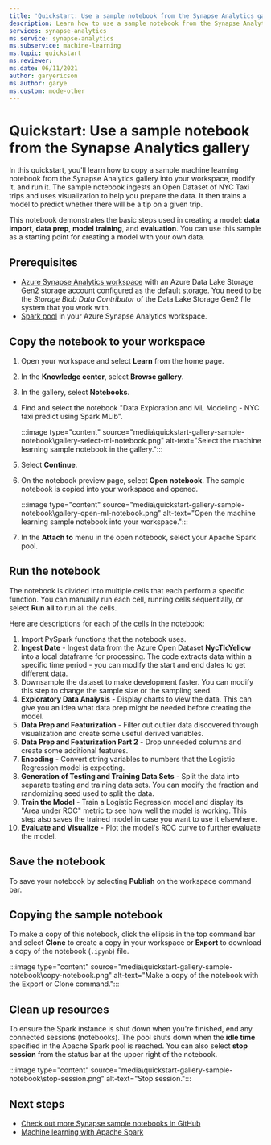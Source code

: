 ```yaml
---
title: 'Quickstart: Use a sample notebook from the Synapse Analytics gallery'
description: Learn how to use a sample notebook from the Synapse Analytics gallery to explore data and build a machine learning model.
services: synapse-analytics
ms.service: synapse-analytics
ms.subservice: machine-learning
ms.topic: quickstart
ms.reviewer: 
ms.date: 06/11/2021
author: garyericson
ms.author: garye
ms.custom: mode-other
---
```


# Quickstart: Use a sample notebook from the Synapse Analytics gallery

In this quickstart, you'll learn how to copy a sample machine learning notebook from the Synapse Analytics gallery into your workspace, modify it, and run it.
The sample notebook ingests an Open Dataset of NYC Taxi trips and uses visualization to help you prepare the data. It then trains a model to predict whether there will be a tip on a given trip.

This notebook demonstrates the basic steps used in creating a model: **data import**, **data prep**, **model training**, and **evaluation**. You can use this sample as a starting point for creating a model with your own data.

## Prerequisites

* [Azure Synapse Analytics workspace](../get-started-create-workspace.md) with an Azure Data Lake Storage Gen2 storage account configured as the default storage. You need to be the *Storage Blob Data Contributor* of the Data Lake Storage Gen2 file system that you work with.
* [Spark pool](../get-started-analyze-spark.md) in your Azure Synapse Analytics workspace.

## Copy the notebook to your workspace

1. Open your workspace and select **Learn** from the home page.
1. In the **Knowledge center**, select **Browse gallery**.
1. In the gallery, select **Notebooks**.
1. Find and select the notebook "Data Exploration and ML Modeling - NYC taxi predict using Spark MLib".

   :::image type="content" source="media\quickstart-gallery-sample-notebook\gallery-select-ml-notebook.png" alt-text="Select the machine learning sample notebook in the gallery.":::

1. Select **Continue**.
1. On the notebook preview page, select **Open notebook**. The sample notebook is copied into your workspace and opened.

    :::image type="content" source="media\quickstart-gallery-sample-notebook\gallery-open-ml-notebook.png" alt-text="Open the machine learning sample notebook into your workspace.":::

1. In the **Attach to** menu in the open notebook, select your Apache Spark pool.

## Run the notebook

The notebook is divided into multiple cells that each perform a specific function.
You can manually run each cell, running cells sequentially, or select **Run all** to run all the cells.

Here are descriptions for each of the cells in the notebook:

1. Import PySpark functions that the notebook uses.
1. **Ingest Date** - Ingest data from the Azure Open Dataset **NycTlcYellow** into a local dataframe for processing. The code extracts data within a specific time period - you can modify the start and end dates to get different data.
1. Downsample the dataset to make development faster. You can modify this step to change the sample size or the sampling seed.
1. **Exploratory Data Analysis** - Display charts to view the data. This can give you an idea what data prep might be needed before creating the model.
1. **Data Prep and Featurization** - Filter out outlier data discovered through visualization and create some useful derived variables.
1. **Data Prep and Featurization Part 2** - Drop unneeded columns and create some additional features.
1. **Encoding** - Convert string variables to numbers that the Logistic Regression model is expecting.
1. **Generation of Testing and Training Data Sets** - Split the data into separate testing and training data sets. You can modify the fraction and randomizing seed used to split the data.
1. **Train the Model** - Train a Logistic Regression model and display its "Area under ROC" metric to see how well the model is working. This step also saves the trained model in case you want to use it elsewhere.
1. **Evaluate and Visualize** - Plot the model's ROC curve to further evaluate the model.

## Save the notebook

To save your notebook by selecting **Publish** on the workspace command bar.

## Copying the sample notebook

To make a copy of this notebook, click the ellipsis in the top command bar and select **Clone** to create a copy in your workspace or **Export** to download a copy of the notebook (`.ipynb`) file.

:::image type="content" source="media\quickstart-gallery-sample-notebook\copy-notebook.png" alt-text="Make a copy of the notebook with the Export or Clone command.":::

## Clean up resources

To ensure the Spark instance is shut down when you're finished, end any connected sessions (notebooks). The pool shuts down when the **idle time** specified in the Apache Spark pool is reached. You can also select **stop session** from the status bar at the upper right of the notebook.

:::image type="content" source="media\quickstart-gallery-sample-notebook\stop-session.png" alt-text="Stop session.":::

## Next steps

* [Check out more Synapse sample notebooks in GitHub](https://github.com/Azure-Samples/Synapse/tree/main/MachineLearning)
* [Machine learning with Apache Spark](../spark/apache-spark-machine-learning-concept.md)
